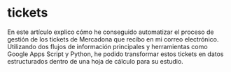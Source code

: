 # tickets
En este artículo explico cómo he conseguido automatizar el proceso de gestión de los tickets de Mercadona que recibo en mi correo electrónico. Utilizando dos flujos de información principales y herramientas como Google Apps Script y Python, he podido transformar estos tickets en datos estructurados dentro de una hoja de cálculo para su estudio.
